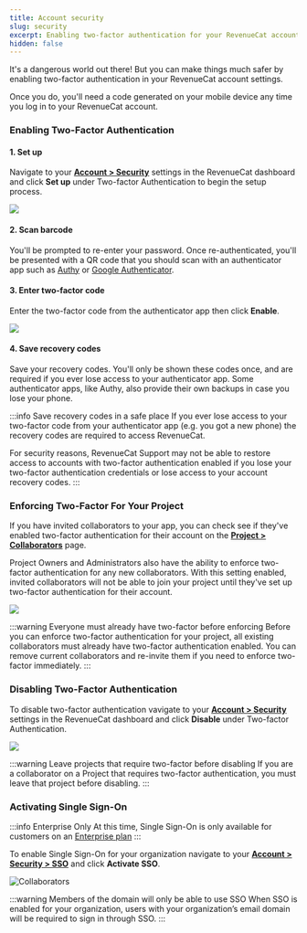 ```yaml
---
title: Account security
slug: security
excerpt: Enabling two-factor authentication for your RevenueCat account
hidden: false
---
```


It's a dangerous world out there! But you can make things much safer by enabling two-factor authentication in your RevenueCat account settings.

Once you do, you'll need a code generated on your mobile device any time you log in to your RevenueCat account.

### Enabling Two-Factor Authentication

#### 1. Set up

Navigate to your [**Account > Security**](https://app.revenuecat.com/settings/security) settings in the RevenueCat dashboard and click **Set up** under Two-factor Authentication to begin the setup process.

![](/images/0d617f4-app.revenuecat.com_projects_85ff18c7_integrations_intercom_10_34fd8bf3ca2a5b55e3cd7a077bd50a18.png)

#### 2. Scan barcode

You'll be prompted to re-enter your password. Once re-authenticated, you'll be presented with a QR code that you should scan with an authenticator app such as [Authy](https://authy.com/features/setup/) or [Google Authenticator](https://apps.apple.com/app/id388497605).

#### 3. Enter two-factor code

Enter the two-factor code from the authenticator app then click **Enable**.

![](/images/0d2579e-small-2d04a42-app.revenuecat.com_overview_1_d839a99b7a445f45e13f1666ffda4c75.png)

#### 4. Save recovery codes

Save your recovery codes. You'll only be shown these codes once, and are required if you ever lose access to your authenticator app. Some authenticator apps, like Authy, also provide their own backups in case you lose your phone.

:::info Save recovery codes in a safe place
If you ever lose access to your two-factor code from your authenticator app (e.g. you got a new phone) the recovery codes are required to access RevenueCat.

For security reasons, RevenueCat Support may not be able to restore access to accounts with two-factor authentication enabled if you lose your two-factor authentication credentials or lose access to your account recovery codes.
:::

### Enforcing Two-Factor For Your Project

If you have invited collaborators to your app, you can check see if they've enabled two-factor authentication for their account on the [**Project > Collaborators**](/projects/collaborators) page.

Project Owners and Administrators also have the ability to enforce two-factor authentication for any new collaborators. With this setting enabled, invited collaborators will not be able to join your project until they've set up two-factor authentication for their account.

![](/images/Screenshot_2024-03-08_at_3.27.18_PM.png)

:::warning Everyone must already have two-factor before enforcing
Before you can enforce two-factor authentication for your project, all existing collaborators must already have two-factor authentication enabled. You can remove current collaborators and re-invite them if you need to enforce two-factor immediately.
:::

### Disabling Two-Factor Authentication

To disable two-factor authentication vavigate to your [**Account > Security**](https://app.revenuecat.com/settings/security) settings in the RevenueCat dashboard and click **Disable** under Two-factor Authentication.

![](/images/bd6c526-app.revenuecat.com_projects_85ff18c7_integrations_intercom_10_copy_ffd239c8d178e0af12e52a8af2c0a5d6.png)

:::warning Leave projects that require two-factor before disabling
If you are a collaborator on a Project that requires two-factor authentication, you must leave that project before disabling.
:::

### Activating Single Sign-On

:::info Enterprise Only
At this time, Single Sign-On is only available for customers on an [Enterprise plan](https://www.revenuecat.com/pricing/)
:::

To enable Single Sign-On for your organization navigate to your [**Account > Security > SSO**](https://app.revenuecat.com/settings/security/sso) and click **Activate SSO**.

![Collaborators](/images/0c8723-revenuecat-sso-activate.png)

:::warning Members of the domain will only be able to use SSO
When SSO is enabled for your organization, users with your organization’s email domain will be required to sign in through SSO.
:::
